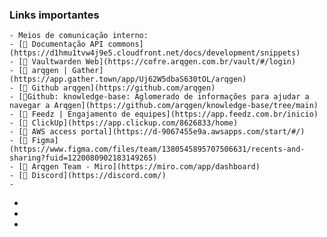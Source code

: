 ### Links importantes
	- Meios de comunicação interno:
	- [🔗 Documentação API commons](https://d1hmu1tvw4j9e5.cloudfront.net/docs/development/snippets)
	- [🔗 Vaultwarden Web](https://cofre.arqgen.com.br/vault/#/login)
	- [🔗 arqgen | Gather](https://app.gather.town/app/Uj62W5dbaS630tOL/arqgen)
	- [🔗 Github arqgen](https://github.com/arqgen)
	- [🔗Github: knowledge-base: Aglomerado de informações para ajudar a navegar a Arqgen](https://github.com/arqgen/knowledge-base/tree/main)
	- [🔗 Feedz | Engajamento de equipes](https://app.feedz.com.br/inicio)
	- [🔗 ClickUp](https://app.clickup.com/8626833/home)
	- [🔗 AWS access portal](https://d-9067455e9a.awsapps.com/start/#/)
	- [🔗 Figma](https://www.figma.com/files/team/1380545895707506631/recents-and-sharing?fuid=1220080902183149265)
	- [🔗 Arqgen Team - Miro](https://miro.com/app/dashboard)
	- [🔗 Discord](https://discord.com/)
	-
-
-
-
